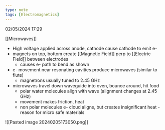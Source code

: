 ```yaml
---
type: note
tags: [Electromagnetics]
---
```

02/05/2024 17:29

  

[[Microwaves]]
- High voltage applied across anode, cathode cause cathode to emit e-
- magnets on top, bottom create [[Magnetic Field]] perp to [[Electric Field]] between electrodes
	- causes e- path to bend as shown
- e- movement near resonating cavities produce microwaves (similar to flute)
	- magnetrons usually tuned to 2.45 GHz
- microwaves travel down waveguide into oven, bounce around, hit food 
	- polar water molecules align with wave (alignment changes at 2.45 GHz)
	- movement makes friction, heat
	- non polar molecules e- cloud aligns, but creates insignificant heat - reason for micro safe materials


![[Pasted image 20240205173050.png]]